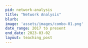 ```yaml
---
pid: network-analysis
title: "Network Analysis"
blurb:
image: 'assets/images/combo-01.png'
date_range: 2017 to present
end_date: 2023-03-02
layout: teaching_post
---
```

